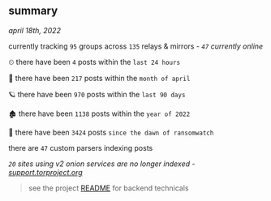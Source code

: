 
## summary
_april 18th, 2022_

currently tracking `95` groups across `135` relays & mirrors - _`47` currently online_

⏲ there have been `4` posts within the `last 24 hours`

🦈 there have been `217` posts within the `month of april`

🪐 there have been `970` posts within the `last 90 days`

🏚 there have been `1138` posts within the `year of 2022`

🦕 there have been `3424` posts `since the dawn of ransomwatch`

there are `47` custom parsers indexing posts

_`20` sites using v2 onion services are no longer indexed - [support.torproject.org](https://support.torproject.org/onionservices/v2-deprecation/)_

> see the project [README](https://github.com/thetanz/ransomwatch#ransomwatch--) for backend technicals
